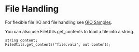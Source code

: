 # File Handling

For flexible file I/O and file handling see [GIO Samples](/Projects/Vala/GIOSamples). 

You can also use FileUtils.get_contents to load a file into a string.

```vala
string content;
FileUtils.get_contents("file.vala", out content);
```